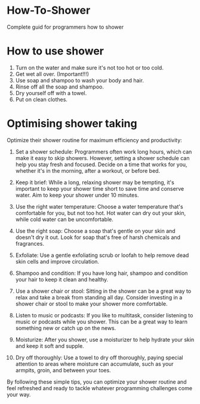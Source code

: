 # How-To-Shower
Complete guid for programmers how to shower

# How to use shower
1. Turn on the water and make sure it's not too hot or too cold.
2. Get wet all over. (Important!!!)
3. Use soap and shampoo to wash your body and hair.
4. Rinse off all the soap and shampoo.
5. Dry yourself off with a towel.
6. Put on clean clothes.

# Optimising shower taking
Optimize their shower routine for maximum efficiency and productivity:

1. Set a shower schedule: Programmers often work long hours, which can make it easy to skip showers. However, setting a shower schedule can help you stay fresh and focused. Decide on a time that works for you, whether it's in the morning, after a workout, or before bed.

2. Keep it brief: While a long, relaxing shower may be tempting, it's important to keep your shower time short to save time and conserve water. Aim to keep your shower under 10 minutes.

3. Use the right water temperature: Choose a water temperature that's comfortable for you, but not too hot. Hot water can dry out your skin, while cold water can be uncomfortable.

4. Use the right soap: Choose a soap that's gentle on your skin and doesn't dry it out. Look for soap that's free of harsh chemicals and fragrances.

5. Exfoliate: Use a gentle exfoliating scrub or loofah to help remove dead skin cells and improve circulation.

6. Shampoo and condition: If you have long hair, shampoo and condition your hair to keep it clean and healthy.

7. Use a shower chair or stool: Sitting in the shower can be a great way to relax and take a break from standing all day. Consider investing in a shower chair or stool to make your shower more comfortable.

8. Listen to music or podcasts: If you like to multitask, consider listening to music or podcasts while you shower. This can be a great way to learn something new or catch up on the news.

9. Moisturize: After you shower, use a moisturizer to help hydrate your skin and keep it soft and supple.

10. Dry off thoroughly: Use a towel to dry off thoroughly, paying special attention to areas where moisture can accumulate, such as your armpits, groin, and between your toes.

By following these simple tips, you can optimize your shower routine and feel refreshed and ready to tackle whatever programming challenges come your way.
